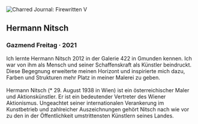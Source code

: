 <div class="artwork-of-the-day">
  <div class="container">
    <div class="img-wrapper">
      <img
        src="https://uploads2.wikiart.org/00342/images/gazmend-freitag/heermann-nitsch.JPG!Large.JPG"
        alt="Charred Journal: Firewritten V" />
    </div>
    <div class="artwork-detail">
      <div class="artwork-origin"> 
        <h2 class="artwork-name">Hermann Nitsch</h2>
        <h3 class="artist">
          Gazmend Freitag
                    ·  2021
        </h3>
      </div>
      <p class="description">
        <span class="artwork-description-text ng-binding" ng-bind-html="viewModel.ArtworkOfTheDay.Description | unsafe">Ich lernte Hermann Nitsch 2012 in der Galerie 422 in Gmunden kennen. Ich war von ihm als Mensch und seiner Schaffenskraft als Künstler beindruckt. Diese Begegnung erweiterte meinen Horizont und inspirierte mich dazu, Farben und Strukturen mehr Platz in meiner Malerei zu geben.<br><br>Hermann Nitsch (* 29. August 1938 in Wien) ist ein österreichischer Maler und Aktionskünstler. Er ist ein bedeutender Vertreter des Wiener Aktionismus. Ungeachtet seiner internationalen Verankerung im Kunstbetrieb und zahlreicher Auszeichnungen gehört Nitsch nach wie vor zu den in der Öffentlichkeit umstrittensten Künstlern seines Landes.</span>
                        <div class="text-shadow-container" ng-show="showShadow" style=""></div>
      </p>
    </div>
  </div>

</div>
